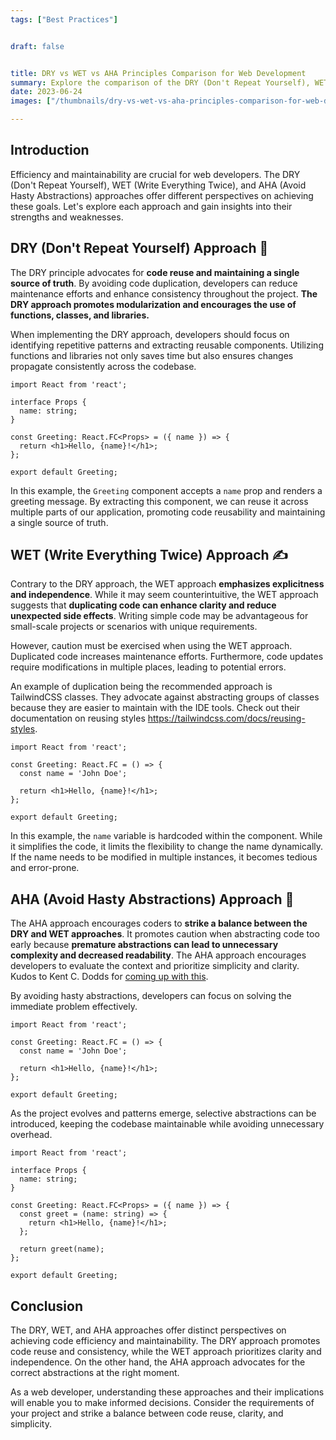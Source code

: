 ```yaml
---
tags: ["Best Practices"]


draft: false


title: DRY vs WET vs AHA Principles Comparison for Web Development
summary: Explore the comparison of the DRY (Don't Repeat Yourself), WET (Write Everything Twice), and AHA (Avoid Hasty Abstractions) principles in web development.
date: 2023-06-24
images: ["/thumbnails/dry-vs-wet-vs-aha-principles-comparison-for-web-development.png"]

---
```


## Introduction
Efficiency and maintainability are crucial for web developers. The DRY (Don't Repeat Yourself), WET (Write Everything Twice), and AHA (Avoid Hasty Abstractions) approaches offer different perspectives on achieving these goals. Let's explore each approach and gain insights into their strengths and weaknesses.

## DRY (Don't Repeat Yourself) Approach 👥
The DRY principle advocates for **code reuse and maintaining a single source of truth**. By avoiding code duplication, developers can reduce maintenance efforts and enhance consistency throughout the project. **The DRY approach promotes modularization and encourages the use of functions, classes, and libraries.**

When implementing the DRY approach, developers should focus on identifying repetitive patterns and extracting reusable components. Utilizing functions and libraries not only saves time but also ensures changes propagate consistently across the codebase.

```tsx
import React from 'react';

interface Props {
  name: string;
}

const Greeting: React.FC<Props> = ({ name }) => {
  return <h1>Hello, {name}!</h1>;
};

export default Greeting;

```

In this example, the `Greeting` component accepts a `name` prop and renders a greeting message. By extracting this component, we can reuse it across multiple parts of our application, promoting code reusability and maintaining a single source of truth.

## WET (Write Everything Twice) Approach ✍️
Contrary to the DRY approach, the WET approach **emphasizes explicitness and independence**. While it may seem counterintuitive, the WET approach suggests that **duplicating code can enhance clarity and reduce unexpected side effects**. Writing simple code may be advantageous for small-scale projects or scenarios with unique requirements. 

However, caution must be exercised when using the WET approach. Duplicated code increases maintenance efforts. Furthermore, code updates require modifications in multiple places, leading to potential errors.

An example of duplication being the recommended approach is TailwindCSS classes. They advocate against abstracting groups of classes because they are easier to maintain with the IDE tools. Check out their documentation on reusing styles https://tailwindcss.com/docs/reusing-styles.

```tsx
import React from 'react';

const Greeting: React.FC = () => {
  const name = 'John Doe';

  return <h1>Hello, {name}!</h1>;
};

export default Greeting;
```

In this example, the `name` variable is hardcoded within the component. While it simplifies the code, it limits the flexibility to change the name dynamically. If the name needs to be modified in multiple instances, it becomes tedious and error-prone.

## AHA (Avoid Hasty Abstractions) Approach 🤔
The AHA approach encourages coders to **strike a balance between the DRY and WET approaches**. It promotes caution when abstracting code too early because **premature abstractions can lead to unnecessary complexity and decreased readability**. The AHA approach encourages developers to evaluate the context and prioritize simplicity and clarity. Kudos to Kent C. Dodds for [coming up with this](https://kentcdodds.com/blog/aha-programming).

By avoiding hasty abstractions, developers can focus on solving the immediate problem effectively.

```tsx
import React from 'react';

const Greeting: React.FC = () => {
  const name = 'John Doe';

  return <h1>Hello, {name}!</h1>;
};

export default Greeting;
```

As the project evolves and patterns emerge, selective abstractions can be introduced, keeping the codebase maintainable while avoiding unnecessary overhead.

```tsx
import React from 'react';

interface Props {
  name: string;
}

const Greeting: React.FC<Props> = ({ name }) => {
  const greet = (name: string) => {
    return <h1>Hello, {name}!</h1>;
  };

  return greet(name);
};

export default Greeting;

```

## Conclusion
The DRY, WET, and AHA approaches offer distinct perspectives on achieving code efficiency and maintainability. The DRY approach promotes code reuse and consistency, while the WET approach prioritizes clarity and independence. On the other hand, the AHA approach advocates for the correct abstractions at the right moment.

As a web developer, understanding these approaches and their implications will enable you to make informed decisions. Consider the requirements of your project and strike a balance between code reuse, clarity, and simplicity.